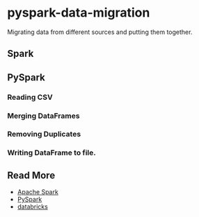 # pyspark-data-migration
Migrating data from different sources and putting them together.

## Spark

## PySpark

### Reading CSV

### Merging DataFrames

### Removing Duplicates

### Writing DataFrame to file.

## Read More

- [Apache Spark](https://spark.apache.org/docs/latest/api/python/)
- [PySpark](https://spark.apache.org/docs/latest/api/python/development/contributing.html)
- [databricks](https://docs.databricks.com/external-data/csv.html)